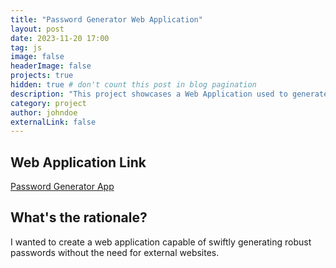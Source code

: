 ```yaml
---
title: "Password Generator Web Application"
layout: post
date: 2023-11-20 17:00
tag: js
image: false
headerImage: false
projects: true
hidden: true # don't count this post in blog pagination
description: "This project showcases a Web Application used to generate complex passwords."
category: project
author: johndoe
externalLink: false
---
```


## Web Application Link
[Password Generator App](https://password-generator-khaki-omega-98.vercel.app/)

## What's the rationale?
I wanted to create a web application capable of swiftly generating robust passwords without the need for external websites. 
